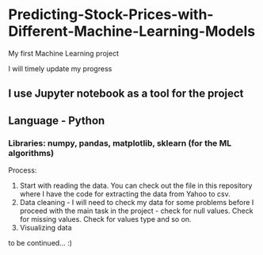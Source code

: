 # Predicting-Stock-Prices-with-Different-Machine-Learning-Models
My first Machine Learning project

I will timely update my progress

## I use Jupyter notebook as a tool for the project
## Language - Python
### Libraries: numpy, pandas, matplotlib, sklearn (for the ML algorithms)

Process:
1. Start with reading the data. You can check out the file in this repository where I have the code for extracting the data from Yahoo to csv.
2. Data cleaning - I will need to check my data for some problems before I proceed with the main task in the project - check for null values. Check for missing values. Check for values type and so on.
3. Visualizing data

to be continued... :)
